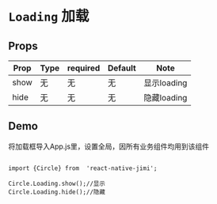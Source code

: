 <!--
 * @Descripttion: 
 * @version: 
 * @Author: xieruizhi
 * @Date: 2019-09-24 15:28:09
 * @LastEditors: xieruizhi
 * @LastEditTime: 2019-10-17 13:44:51
 -->

# `Loading` 加载

## Props
| Prop | Type | required | Default | Note |
|---|---|---|---|---|
| show | 无| 无 | 无| 显示loading |
| hide | 无 | 无 | 无| 隐藏loading |


## Demo

将加载框导入App.js里，设置全局，因所有业务组件均用到该组件

```

import {Circle} from  'react-native-jimi';

Circle.Loading.show();//显示
Circle.Loading.hide();//隐藏

```
